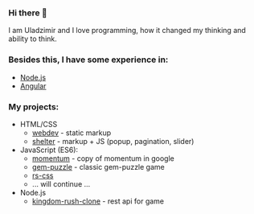### Hi there 👋
I am Uladzimir and I love programming, how it changed my thinking and ability to think.

### Besides this, I have some experience in:
* [Node.js](https://app.rs.school/certificate/k6up93b8)
* [Angular](https://app.rs.school/certificate/pmkp2n4n)

### My projects:
* HTML/CSS
  * [webdev](https://mrinex.github.io/webdev/) - static markup
  * [shelter](https://mrinex.github.io/shelter/) - markup + JS (popup, pagination, slider)
* JavaScript (ES6):
  * [momentum](https://mrinex.github.io/momentum/) - copy of momentum in google
  * [gem-puzzle](https://mrinex.github.io/gem-puzzle/) - classic gem-puzzle game
  * [rs-css](https://rolling-scopes-school.github.io/mrinex-JS2020Q3/)
  * ... will continue ...
* Node.js
  * [kingdom-rush-clone](https://kingdom-rush-rsclone.netlify.app/) - rest api for game

<!--
**mrINEX/mrinex** is a ✨ _special_ ✨ repository because its `README.md` (this file) appears on your GitHub profile.

Here are some ideas to get you started:

- 🔭 I’m currently working on ...
- 🌱 I’m currently learning ...
- 👯 I’m looking to collaborate on ...
- 🤔 I’m looking for help with ...
- 💬 Ask me about ...
- 📫 How to reach me: ...
- 😄 Pronouns: ...
- ⚡ Fun fact: ...
-->
